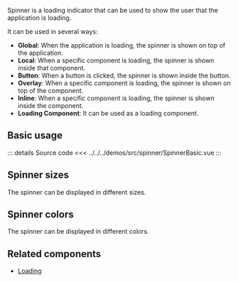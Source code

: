 Spinner is a loading indicator that can be used to show the user that the application is loading.

It can be used in several ways:

- **Global**: When the application is loading, the spinner is shown on top of the application.
- **Local**: When a specific component is loading, the spinner is shown inside that component.
- **Button**: When a button is clicked, the spinner is shown inside the button.
- **Overlay**: When a specific component is loading, the spinner is shown on top of the component.
- **Inline**: When a specific component is loading, the spinner is shown inside the component.
- **Loading Component**: It can be used as a loading component.

## Basic usage

<SpinnerBasic />

::: details Source code
<<< ../../../demos/src/spinner/SpinnerBasic.vue
:::

## Spinner sizes

The spinner can be displayed in different sizes.

<SpinnerSizes />

## Spinner colors

The spinner can be displayed in different colors.

<SpinnerColors />

## Related components

- [Loading](/components/loading/loading.doc)
